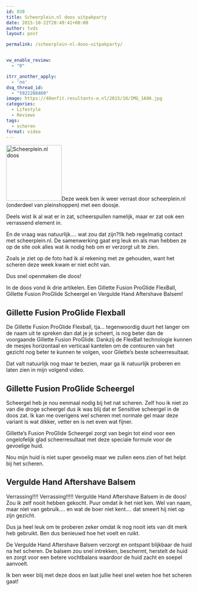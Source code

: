 ```yaml
---
id: 838
title: Scheerplein.nl doos uitpakparty
date: 2015-10-22T20:49:41+00:00
author: tvds
layout: post

permalink: /scheerplein-nl-doos-uitpakparty/


vw_enable_review:
  - "0"

itrr_another_apply:
  - 'no'
dsq_thread_id:
  - "5922288460"
image: https://40enfit.resultants-e.nl/2015/10/IMG_1606.jpg
categories:
  - Lifestyle
  - Reviews
tags:
  - scheren
format: video
---
```

[<img class="alignleft wp-image-840 size-thumbnail" src="https://40enfit.resultants-e.nl/2015/10/IMG_1606-150x150.jpg" alt="Scheerplein.nl doos" width="150" height="150" srcset="https://40enfit.resultants-e.nl/2015/10/IMG_1606-150x150.jpg 150w, https://40enfit.resultants-e.nl/2015/10/IMG_1606-300x300.jpg 300w, https://40enfit.resultants-e.nl/2015/10/IMG_1606-80x80.jpg 80w, https://40enfit.resultants-e.nl/2015/10/IMG_1606-360x360.jpg 360w, https://40enfit.resultants-e.nl/2015/10/IMG_1606-750x750.jpg 750w, https://40enfit.resultants-e.nl/2015/10/IMG_1606.jpg 960w" sizes="(max-width: 150px) 100vw, 150px" />](https://40enfit.resultants-e.nl/2015/10/IMG_1606.jpg)Deze week ben ik weer verrast door scheerplein.nl (onderdeel van pleinshoppen) met een doosje.

Deels wist ik al wat er in zat, scheerspullen namelijk, maar er zat ook een verrassend element in.

En de vraag was natuurlijk&#8230;. wat zou dat zijn?!<!--more-->Ik heb regelmatig contact met scheerplein.nl. De samenwerking gaat erg leuk en als man hebben ze op de site ook alles wat ik nodig heb om er verzorgt uit te zien.

Zoals je ziet op de foto had ik al rekening met ze gehouden, want het scheren deze week kwam er niet echt van.

Dus snel openmaken die doos!

In de doos vond ik drie artikelen. Een Gillette Fusion ProGlide FlexBall, Gillette Fusion ProGlide Scheergel en Vergulde Hand Aftershave Balsem!

## Gillette Fusion ProGlide Flexball

De Gillette Fusion ProGlide Flexball, tja&#8230; tegenwoordig duurt het langer om de naam uit te spreken dan dat je je scheert, is nog beter dan de voorgaande Gillette Fusion ProGlide. Dankzij de FlexBall technologie kunnen de mesjes horizontaal en verticaal kantelen om de contouren van het gezicht nog beter te kunnen te volgen, voor Gilette&#8217;s beste scheerresultaat.

Dat valt natuurlijk nog maar te bezien, maar ga ik natuurlijk proberen en laten zien in mijn volgend video.

## Gillette Fusion ProGlide Scheergel

Scheergel heb je nou eenmaal nodig bij het nat scheren. Zelf hou ik niet zo van die droge scheergel dus ik was blij dat er Sensitive scheergel in de doos zat. Ik kan me overigens wel scheren met normale gel maar deze variant is wat dikker, vetter en is net even wat fijner.

Gillette&#8217;s Fusion ProGlide Scheergel zorgt van begin tot eind voor een ongelofelijk glad scheerresultaat met deze speciale formule voor de gevoelige huid.

Nou mijn huid is niet super gevoelig maar we zullen eens zien of het helpt bij het scheren.

## Vergulde Hand Aftershave Balsem

Verrassing!!!! Verrassing!!!!! Vergulde Hand Aftershave Balsem in de doos! Zou ik zelf nooit hebben gekocht. Puur omdat ik het niet ken. Wel van naam, maar niet van gebruik&#8230;. en wat de boer niet kent&#8230;. dat smeert hij niet op zijn gezicht.

Dus ja heel leuk om te proberen zeker omdat ik nog nooit iets van dit merk heb gebruikt. Ben dus benieuwd hoe het voelt en ruikt.

De Vergulde Hand Aftershave Balsem verzorgt en ontspant blijkbaar de huid na het scheren. De balsem zou snel intrekken, beschermt, herstelt de huid en zorgt voor een betere vochtbalans waardoor de huid zacht en soepel aanvoelt.

Ik ben weer blij met deze doos en laat jullie heel snel weten hoe het scheren gaat!